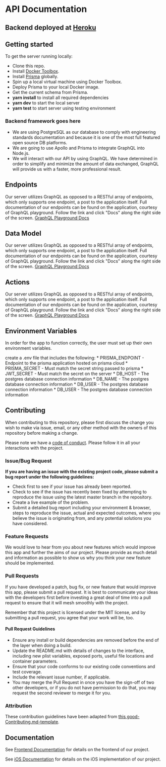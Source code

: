# API Documentation

## Backend deployed at [Heroku](https://labspt7-nutrition-tracker-be.herokuapp.com/)

## Getting started

To get the server running locally:

- Clone this repo.
- Install [Docker Toolbox](https://docs.docker.com/toolbox/toolbox_install_windows/).
- Install [Prisma](https://www.npmjs.com/package/prisma) globally.
- Spin up a local virtual machine using Docker Toolbox.
- Deploy Prisma to your local Docker image.
- Get the current schema from Prisma.
- **yarn install** to install all required dependencies
- **yarn dev** to start the local server
- **yarn test** to start server using testing environment

### Backend framework goes here

- We are using PostgreSQL as our database to comply with engineering standards documentation and because it is one of the most full featured open source DB platforms.
- We are going to use Apollo and Prisma to integrate GraphQL into Node.js.
- We will interact with our API by using GraphQL. We have determined in order to simplify and minimize the amount of data exchanged, GraphQL will provide us with a faster, more professional result.

## Endpoints

Our server utilizes GraphQL as opposed to a RESTful array of endpoints, which only supports one endpoint, a post to the application itself. Full documentation of our endpoints can be found on the application, courtesy of GraphQL playground. Follow the link and click "Docs" along the right side of the screen.
[GraphQL Playground Docs](https://labspt7-nutrition-tracker-be.herokuapp.com/)

## Data Model

Our server utilizes GraphQL as opposed to a RESTful array of endpoints, which only supports one endpoint, a post to the application itself. Full documentation of our endpoints can be found on the application, courtesy of GraphQL playground. Follow the link and click "Docs" along the right side of the screen.
[GraphQL Playground Docs](https://labspt7-nutrition-tracker-be.herokuapp.com/)

## Actions

Our server utilizes GraphQL as opposed to a RESTful array of endpoints, which only supports one endpoint, a post to the application itself. Full documentation of our endpoints can be found on the application, courtesy of GraphQL playground. Follow the link and click "Docs" along the right side of the screen.
[GraphQL Playground Docs](https://labspt7-nutrition-tracker-be.herokuapp.com/)

## Environment Variables

In order for the app to function correctly, the user must set up their own environment variables.

create a .env file that includes the following:
    *  PRISMA_ENDPOINT - Endpoint to the prisma application hosted on prisma cloud
    *  PRISMA_SECRET - Must match the secret string passed to prisma
    *  JWT_SECRET - Must match the secret on the server
    *  DB_HOST - The postgres database connection information
    *  DB_NAME - The postgres database connection information
    *  DB_USER - The postgres database connection information
    *  DB_USER - The postgres database connection information

## Contributing

When contributing to this repository, please first discuss the change you wish to make via issue, email, or any other method with the owners of this repository before making a change.

Please note we have a [code of conduct](./code_of_conduct.md). Please follow it in all your interactions with the project.

### Issue/Bug Request

 **If you are having an issue with the existing project code, please submit a bug report under the following guidelines:**

- Check first to see if your issue has already been reported.
- Check to see if the issue has recently been fixed by attempting to reproduce the issue using the latest master branch in the repository.
- Create a live example of the problem.
- Submit a detailed bug report including your environment & browser, steps to reproduce the issue, actual and expected outcomes,  where you believe the issue is originating from, and any potential solutions you have considered.

### Feature Requests

We would love to hear from you about new features which would improve this app and further the aims of our project. Please provide as much detail and information as possible to show us why you think your new feature should be implemented.

### Pull Requests

If you have developed a patch, bug fix, or new feature that would improve this app, please submit a pull request. It is best to communicate your ideas with the developers first before investing a great deal of time into a pull request to ensure that it will mesh smoothly with the project.

Remember that this project is licensed under the MIT license, and by submitting a pull request, you agree that your work will be, too.

#### Pull Request Guidelines

- Ensure any install or build dependencies are removed before the end of the layer when doing a build.
- Update the README.md with details of changes to the interface, including new plist variables, exposed ports, useful file locations and container parameters.
- Ensure that your code conforms to our existing code conventions and test coverage.
- Include the relevant issue number, if applicable.
- You may merge the Pull Request in once you have the sign-off of two other developers, or if you do not have permission to do that, you may request the second reviewer to merge it for you.

### Attribution

These contribution guidelines have been adapted from [this good-Contributing.md-template](https://gist.github.com/PurpleBooth/b24679402957c63ec426).

## Documentation

See [Frontend Documentation](https://github.com/Lambda-School-Labs/nutrition-tracker-fe-pt7/blob/master/README.md) for details on the frontend of our project.

See [iOS Documentation](https://github.com/Lambda-School-Labs/nutrition-tracker-ios-pt7/blob/master/README.md) for details on the iOS implementation of our project.
